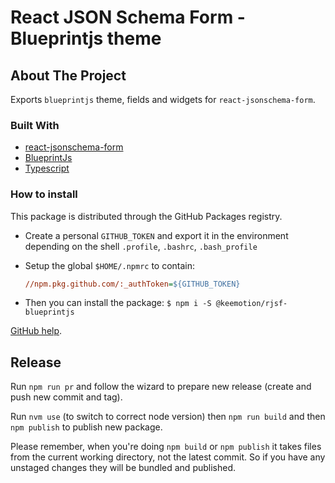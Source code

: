 # React JSON Schema Form - Blueprintjs theme

## About The Project

Exports `blueprintjs` theme, fields and widgets for `react-jsonschema-form`.

### Built With

- [react-jsonschema-form](https://github.com/mozilla-services/react-jsonschema-form/)
- [BlueprintJs](https://blueprintjs.com/)
- [Typescript](https://www.typescriptlang.org/)

### How to install

This package is distributed through the GitHub Packages registry.

- Create a personal `GITHUB_TOKEN` and export it in the environment depending on the shell `.profile`, `.bashrc`, `.bash_profile`
- Setup the global `$HOME/.npmrc` to contain:

    ```ini
    //npm.pkg.github.com/:_authToken=${GITHUB_TOKEN}
    ```

- Then you can install the package:
`$ npm i -S @keemotion/rjsf-blueprintjs`

[GitHub help](https://docs.github.com/en/packages/using-github-packages-with-your-projects-ecosystem/configuring-npm-for-use-with-github-packages#authenticating-to-github-packages).

## Release

Run `npm run pr` and follow the wizard to prepare new release (create and push new commit and tag).

Run `nvm use` (to switch to correct node version) then `npm run build` and then `npm publish` to publish new package.

Please remember, when you're doing `npm build` or `npm publish` it takes files from the current working directory, not the latest commit.
So if you have any unstaged changes they will be bundled and published.
